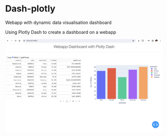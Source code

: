 # Dash-plotly
Webapp with dynamic data visualisation dashboard

Using Plotly Dash to create a dashboard on a webapp

![Webapp Dashboard](https://github.com/axiom19/Dash-plotly/blob/fd15dcf1dfd639a1ea97a6489cc09fccabcfb894/Webapp%20Dashboard.png)


